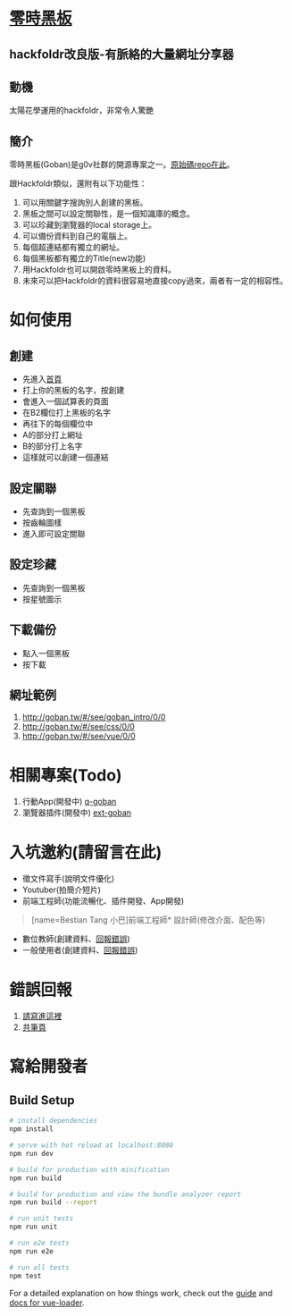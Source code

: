 # [零時黑板](http://goban.tw)

## hackfoldr改良版-有脈絡的大量網址分享器

## 動機
太陽花學運用的hackfoldr，非常令人驚艷

## 簡介

零時黑板(Goban)是g0v社群的開源專案之一。[原始碼repo在此](http://www.github.com/g0v/goban/)。

跟Hackfoldr類似，還附有以下功能性：
   
1. 可以用關鍵字搜詢別人創建的黑板。
2. 黑板之間可以設定關聯性，是一個知識庫的概念。
3. 可以珍藏到瀏覽器的local storage上。
4. 可以備份資料到自己的電腦上。
5. 每個超連結都有獨立的網址。
6. 每個黑板都有獨立的Title(new功能)
7. 用Hackfoldr也可以開啟零時黑板上的資料。
8. 未來可以把Hackfoldr的資料很容易地直接copy過來，兩者有一定的相容性。
 
# 如何使用

## 創建

* 先進入[首頁](http://goban.tw)
* 打上你的黑板的名字，按創建
* 會進入一個試算表的頁面
* 在B2欄位打上黑板的名字
* 再往下的每個欄位中
* A的部分打上網址
* B的部分打上名字
* 這樣就可以創建一個連結

## 設定關聯

* 先查詢到一個黑板
* 按齒輪圖樣
* 進入即可設定關聯

## 設定珍藏

* 先查詢到一個黑板
* 按星號圖示

## 下載備份

* 點入一個黑板
* 按下載

## 網址範例

1. http://goban.tw/#/see/goban_intro/0/0
2. http://goban.tw/#/see/css/0/0
3. http://goban.tw/#/see/vue/0/0

# 相關專案(Todo)

1. 行動App(開發中) [q-goban](https://github.com/bestian/q-goban)
2. 瀏覽器插件(開發中) [ext-goban](https://github.com/bestian/ext-goban)

# 入坑邀約(請留言在此)


* 徵文件寫手(說明文件優化)
* Youtuber(拍簡介短片)
* 前端工程師(功能流暢化、插件開發、App開發)
> [name=Bestian Tang 小巴]前端工程師* 設計師(修改介面、配色等)
* 數位教師(創建資料、[回報錯誤](https://github.com/g0v/goban/issues))
* 一般使用者(創建資料、[回報錯誤](https://github.com/g0v/goban/issues))


# 錯誤回報

1. [請寫進這裡](https://github.com/g0v/goban/issues)
2. [共筆頁](https://hackmd.io/3pvyN_W9TjSsuBok4w2XYA)

# 寫給開發者

## Build Setup

``` bash
# install dependencies
npm install

# serve with hot reload at localhost:8080
npm run dev

# build for production with minification
npm run build

# build for production and view the bundle analyzer report
npm run build --report

# run unit tests
npm run unit

# run e2e tests
npm run e2e

# run all tests
npm test
```

For a detailed explanation on how things work, check out the [guide](http://vuejs-templates.github.io/webpack/) and [docs for vue-loader](http://vuejs.github.io/vue-loader).
